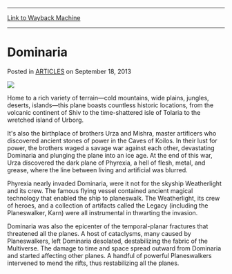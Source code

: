 
---
[Link to Wayback Machine](https://web.archive.org/web/20170318190650/http://magic.wizards.com/en/articles/archive/dominaria-2013-09-17)

[_metadata_:description]:- "&#13; &#13; Home to a rich variety of terrain—cold mountains, wide plains, jungles, deserts, islands—this plane boasts countless historic locations, from the volcanic continent of Shiv to the time-shattered isle of Tolaria to the wretched island of Urborg."
[_metadata_:generator]:- "Drupal 7 (http://drupal.org)"
[_metadata_:node]:- "46484"
[_metadata_:path_date]:- "2013-09-17"
[_metadata_:publish_date]:- "2013-09-18"
[_metadata_:source]:- "div-main-content"
[_metadata_:title]:- "Dominaria"
[_metadata_:wayback_capture_timestamp]:- "2017-03-18 19:06:50"
[_metadata_:wayback_raw_url]:- "https://web.archive.org/web/20170318190650id_/http://magic.wizards.com/en/articles/archive/dominaria-2013-09-17"
[_metadata_:wayback_url]:- "http://magic.wizards.com/en/articles/archive/dominaria-2013-09-17"
---


Dominaria
=========



 Posted in [ARTICLES](/en/articles)
 on September 18, 2013 










![](https://media.wizards.com/legacy/magic/images/mtgcom/products/timespiral/creative1_wbeokrzqkqwghgb9.jpg)


Home to a rich variety of terrain—cold mountains, wide plains, jungles, deserts, islands—this plane boasts countless historic locations, from the volcanic continent of Shiv to the time-shattered isle of Tolaria to the wretched island of Urborg.


It's also the birthplace of brothers Urza and Mishra, master artificers who discovered ancient stones of power in the Caves of Koilos. In their lust for power, the brothers waged a savage war against each other, devastating Dominaria and plunging the plane into an ice age. At the end of this war, Urza discovered the dark plane of Phyrexia, a hell of flesh, metal, and grease, where the line between living and artificial was blurred.


Phyrexia nearly invaded Dominaria, were it not for the skyship Weatherlight and its crew. The famous flying vessel contained ancient magical technology that enabled the ship to planeswalk. The Weatherlight, its crew of heroes, and a collection of artifacts called the Legacy (including the Planeswalker, Karn) were all instrumental in thwarting the invasion.


Dominaria was also the epicenter of the temporal-planar fractures that threatened all the planes. A host of cataclysms, many caused by Planeswalkers, left Dominaria desolated, destabilizing the fabric of the Multiverse. The damage to time and space spread outward from Dominaria and started affecting other planes. A handful of powerful Planeswalkers intervened to mend the rifts, thus restabilizing all the planes.







